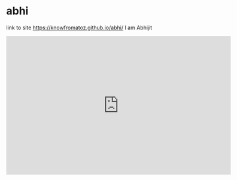 # abhi
link to site https://knowfromatoz.github.io/abhi/
I am Abhijit


<iframe width="600" height="371" seamless frameborder="0" scrolling="no" src="https://docs.google.com/spreadsheets/d/1CVOYU4I8YXZBbbZR1MhE44hSoKspU2FPMQ44NBwRmXE/pubchart?oid=1278420987&amp;format=interactive"></iframe>
